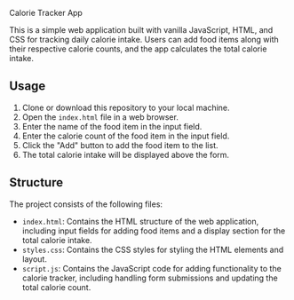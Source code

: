  Calorie Tracker App

This is a simple web application built with vanilla JavaScript, HTML, and CSS for tracking daily calorie intake. Users can add food items along with their respective calorie counts, and the app calculates the total calorie intake.

## Usage

1. Clone or download this repository to your local machine.
2. Open the `index.html` file in a web browser.
3. Enter the name of the food item in the input field.
4. Enter the calorie count of the food item in the input field.
5. Click the "Add" button to add the food item to the list.
6. The total calorie intake will be displayed above the form.
## Structure

The project consists of the following files:

- `index.html`: Contains the HTML structure of the web application, including input fields for adding food items and a display section for the total calorie intake.
- `styles.css`: Contains the CSS styles for styling the HTML elements and layout.
- `script.js`: Contains the JavaScript code for adding functionality to the calorie tracker, including handling form submissions and updating the total calorie count.

